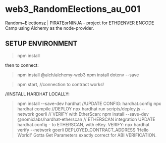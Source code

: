 # web3_RandomElections_au_001
Random~Electionsz | PIRATEorNINJA - project for ETHDENVER ENCODE Camp using Alchemy as the node-provider.

## SETUP ENVIRONMENT

> npm install

then to connect:
> npm install @alch/alchemy-web3
> npm install dotenv --save

> npm start,   //connection to contract works!

//INSTALL HARDHAT LOCALLY:
> npm install --save-dev hardhat
//UPDATE CONFIG: hardhat.config
> npx hardhat compile
//DEPLOY
> npx hardhat run scripts/deploy.js --network goerli
// VERIFY with EtherScan:
> npm install --save-dev @nomiclabs/hardhat-etherscan
// ETHERSCAN integration
UPDATE hardhat.config - to ETHERSCAN, with eKey.
VERIFY:
> npx hardhat verify --network goerli DEPLOYED_CONTRACT_ADDRESS 'Hello World!'
Gotta Get Parameters exactly correct for ABI VERIFICATION.


